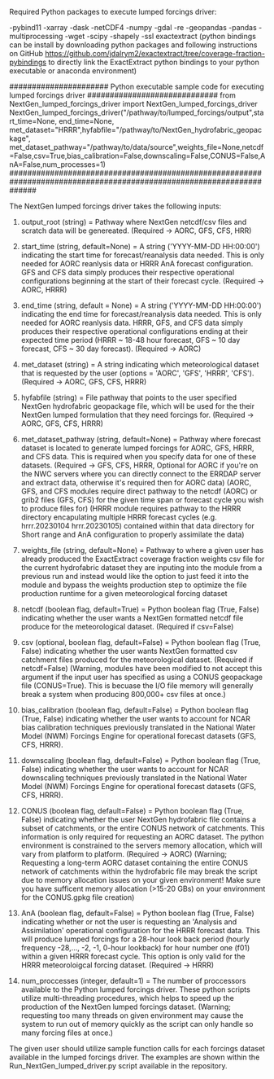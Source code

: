 Required Python packages to execute lumped forcings driver:

-pybind11
-xarray
-dask
-netCDF4
-numpy
-gdal
-re
-geopandas
-pandas
-multiprocessing
-wget
-scipy
-shapely
-ssl
exactextract (python bindings can be install by downloading python packages and following instructions on GitHub https://github.com/jdalrym2/exactextract/tree/coverage-fraction-pybindings to directly link the ExactExtract python bindings to your python executable or anaconda environment)

###################### Python executable sample code for executing lumped forcings driver #############################
from NextGen_lumped_forcings_driver import NextGen_lumped_forcings_driver
NextGen_lumped_forcings_driver("/pathway/to/lumped_forcings/output",start_time=None, end_time=None, met_dataset="HRRR",hyfabfile="/pathway/to/NextGen_hydrofabric_geopackage", met_dataset_pathway="/pathway/to/data/source",weights_file=None,netcdf=False,csv=True,bias_calibration=False,downscaling=False,CONUS=False,AnA=False,num_processes=1)
######################################################################################################################

The NextGen lumped forcings driver takes the following inputs:

1. output_root (string) = Pathway where NextGen netcdf/csv files and scratch data will be genereated. (Required -> AORC, GFS, CFS, HRR)

2. start_time (string, default=None) = A string ('YYYY-MM-DD HH:00:00') indicating the start time for forecast/reanalysis data needed. This is only needed for AORC reanlysis data or HRRR AnA forecast configuration. GFS and CFS data simply produces their respective operational configurations beginning at the start of their forecast cycle. (Required -> AORC, HRRR)

3. end_time (string, default = None) = A string ('YYYY-MM-DD HH:00:00') indicating the end time for forecast/reanalysis data needed. This is only needed for AORC reanlysis data. HRRR, GFS, and CFS data simply produces their respective operational configurations ending at their expected time period (HRRR ~ 18-48 hour forecast, GFS ~ 10 day forecast, CFS ~ 30 day forecast). (Required -> AORC)

4. met_dataset (string) = A string indicating which meteorological dataset that is requested by the user (options = 'AORC', 'GFS', 'HRRR', 'CFS'). (Required -> AORC, GFS, CFS, HRRR)

5. hyfabfile (string) = File pathway that points to the user specified NextGen hydrofabric geopackage file, which will be used for the their NextGen lumped formulation that they need forcings for. (Required -> AORC, GFS, CFS, HRRR)

6. met_dataset_pathway (string, default=None) = Pathway where forecast dataset is located to generate lumped forcings for AORC, GFS, HRRR, and CFS data. This is required when you specify data for one of these datasets. (Required -> GFS, CFS, HRRR, Optional for AORC if you're on the NWC servers where you can directly connect to the ERRDAP server and extract data, otherwise it's required then for AORC data)
(AORC, GFS, and CFS modules require direct pathway to the netcdf (AORC) or grib2 files (GFS, CFS) for the given time span or forecast cycle you wish to produce files for)
(HRRR module requires pathway to the HRRR directory encapulating multiple HRRR forecast cycles (e.g. hrrr.20230104  hrrr.20230105) contained within that data directory for Short range and AnA configuration to properly assimilate the data)

7. weights_file (string, default=None) = Pathway to where a given user has already produced the ExactExtract coverage fraction weights csv file for the current hydrofabric dataset they are inputing into the module from a previous run and instead would like the option to just feed it into the module and bypass the weights production step to optimize the file production runtime for a given meteorological forcing dataset

8. netcdf (boolean flag, default=True) = Python boolean flag (True, False) indicating whether the user wants a NextGen formatted netcdf file produce for the meteorological dataset. (Required if csv=False)

9. csv (optional, boolean flag, default=False) = Python boolean flag (True, False) indicating whether the user wants NextGen formatted csv catchment files produced for the meteorological dataset. (Required if netcdf=False)
(Warning, modules have been modified to not accept this argument if the input user has specified as using a CONUS geopackage file (CONUS=True). This is becuase the I/O file memory will generally break a system when producing 800,000+ csv files at once.)

10. bias_calibration (boolean flag, default=False) = Python boolean flag (True, False) indicating whether the user wants to account for NCAR bias calibration techniques previously translated in the National Water Model (NWM) Forcings Engine for operational forecast datasets (GFS, CFS, HRRR).

11. downscaling (boolean flag, default=False) = Python boolean flag (True, False) indicating whether the user wants to account for NCAR downscaling techniques previously translated in the National
Water Model (NWM) Forcings Engine for operational forecast datasets (GFS, CFS, HRRR).

12. CONUS (boolean flag, default=False) = Python boolean flag (True, False) indicating whether the user NextGen hydrofabric file contains a subset of catchments, or the entire CONUS network of catchments. This information is only required for requesting an AORC dataset. The python environment is constrained to the servers memory allocation, which will vary from platform to platform. (Required -> AORC)
(Warning; Requesting a long-term AORC dataset containing the entire CONUS network of catchments within the hydrofabric file may break the script due to memory allocation issues on your given environment! Make sure you have sufficent memory allocation (>15-20 GBs) on your environment for the CONUS.gpkg file creation)

13. AnA (boolean flag, default=False) = Python boolean flag (True, False) indicating whether or not the user is requesting an 'Analysis and Assimilation' operational configuration for the HRRR forecast data. This will produce lumped forcings for a 28-hour look back period (hourly frequency -28,..., -2, -1, 0-hour lookback) for hour number one (f01) within a given HRRR forecast cycle. This option is only valid for the HRRR meteoroloigcal forcing dataset. (Required -> HRRR)

14. num_proccesses (integer, default=1) = The number of proccessors available to the Python lumped forcings driver. These python scripts utilize multi-threading procedures, which helps to speed up the production of the NextGen lumped forcings dataset.
(Warning; requesting too many threads on  given environment may cause the system to run out of memory quickly as the script can only handle so many forcing files at once.)

The given user should utilize sample function calls for each forcings dataset available in the lumped forcings driver. The examples are shown within the Run_NextGen_lumped_driver.py script available in the repository.

